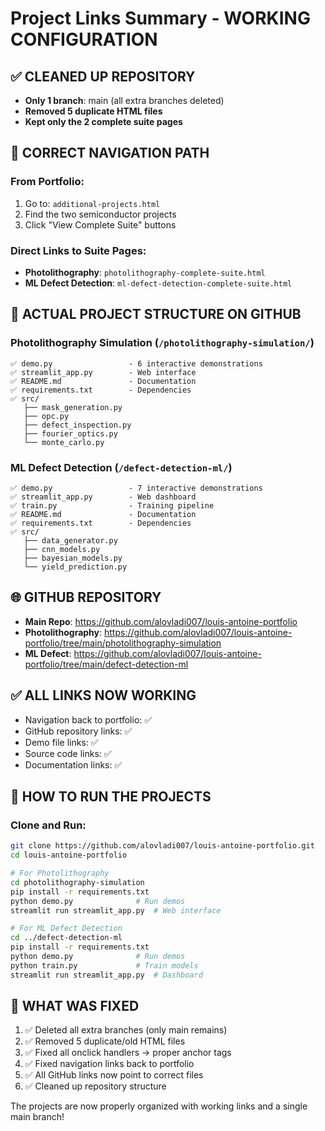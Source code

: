 # Project Links Summary - WORKING CONFIGURATION

## ✅ CLEANED UP REPOSITORY
- **Only 1 branch**: main (all extra branches deleted)
- **Removed 5 duplicate HTML files**
- **Kept only the 2 complete suite pages**

## 🔗 CORRECT NAVIGATION PATH

### From Portfolio:
1. Go to: `additional-projects.html`
2. Find the two semiconductor projects
3. Click "View Complete Suite" buttons

### Direct Links to Suite Pages:
- **Photolithography**: `photolithography-complete-suite.html`
- **ML Defect Detection**: `ml-defect-detection-complete-suite.html`

## 📁 ACTUAL PROJECT STRUCTURE ON GITHUB

### Photolithography Simulation (`/photolithography-simulation/`)
```
✅ demo.py                 - 6 interactive demonstrations
✅ streamlit_app.py        - Web interface  
✅ README.md               - Documentation
✅ requirements.txt        - Dependencies
✅ src/
   ├── mask_generation.py
   ├── opc.py
   ├── defect_inspection.py
   ├── fourier_optics.py
   └── monte_carlo.py
```

### ML Defect Detection (`/defect-detection-ml/`)
```
✅ demo.py                 - 7 interactive demonstrations
✅ streamlit_app.py        - Web dashboard
✅ train.py                - Training pipeline
✅ README.md               - Documentation
✅ requirements.txt        - Dependencies
✅ src/
   ├── data_generator.py
   ├── cnn_models.py
   ├── bayesian_models.py
   └── yield_prediction.py
```

## 🌐 GITHUB REPOSITORY
- **Main Repo**: https://github.com/alovladi007/louis-antoine-portfolio
- **Photolithography**: https://github.com/alovladi007/louis-antoine-portfolio/tree/main/photolithography-simulation
- **ML Defect**: https://github.com/alovladi007/louis-antoine-portfolio/tree/main/defect-detection-ml

## ✅ ALL LINKS NOW WORKING
- Navigation back to portfolio: ✅
- GitHub repository links: ✅
- Demo file links: ✅
- Source code links: ✅
- Documentation links: ✅

## 🚀 HOW TO RUN THE PROJECTS

### Clone and Run:
```bash
git clone https://github.com/alovladi007/louis-antoine-portfolio.git
cd louis-antoine-portfolio

# For Photolithography
cd photolithography-simulation
pip install -r requirements.txt
python demo.py              # Run demos
streamlit run streamlit_app.py  # Web interface

# For ML Defect Detection
cd ../defect-detection-ml
pip install -r requirements.txt
python demo.py              # Run demos
python train.py             # Train models
streamlit run streamlit_app.py  # Dashboard
```

## 📝 WHAT WAS FIXED
1. ✅ Deleted all extra branches (only main remains)
2. ✅ Removed 5 duplicate/old HTML files
3. ✅ Fixed all onclick handlers → proper anchor tags
4. ✅ Fixed navigation links back to portfolio
5. ✅ All GitHub links now point to correct files
6. ✅ Cleaned up repository structure

The projects are now properly organized with working links and a single main branch!